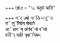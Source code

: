 +++
title = "१८ यदुषो यासि"

+++
य᳓द् उषो या᳓सि भानु᳓ना  
सं᳓ सू᳓रियेण रोचसे  
आ᳓ हाय᳓म् अश्वि᳓नो र᳓थो  
वर्ति᳓र् याति नृपा᳓यियम्